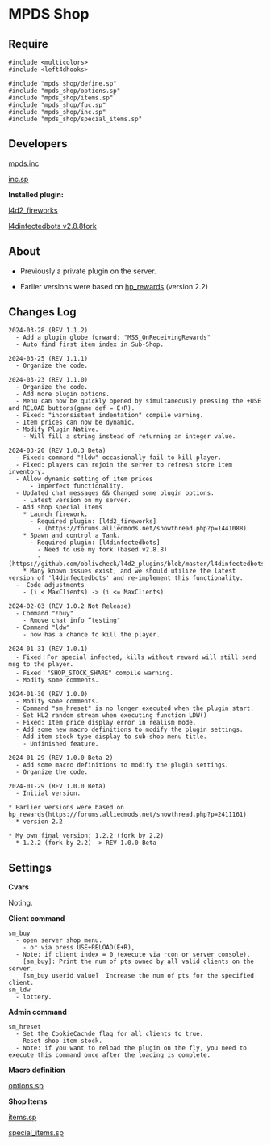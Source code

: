 # MPDS Shop

## Require
```
#include <multicolors>
#include <left4dhooks>

#include "mpds_shop/define.sp"
#include "mpds_shop/options.sp"
#include "mpds_shop/items.sp"
#include "mpds_shop/fuc.sp"
#include "mpds_shop/inc.sp"
#include "mpds_shop/special_items.sp"
```
## Developers

[mpds.inc](https://github.com/oblivcheck/l4d2_plugins/blob/master/mpds_shop/scripting/mpds_shop/include/mpds_shop.inc)

[inc.sp](https://github.com/oblivcheck/l4d2_plugins/blob/master/mpds_shop/scripting/mpds_shop/inc.sp)

**Installed plugin:**

[l4d2_fireworks](https://forums.alliedmods.net/showthread.php?p=1441088)

[l4dinfectedbots v2.8.8fork](https://github.com/oblivcheck/l4d2_plugins/blob/master/l4dinfectedbots)

## About
* Previously a private plugin on the server.

* Earlier versions were based on [hp_rewards](https://forums.alliedmods.net/showthread.php?p=2411161) (version 2.2)

## Changes Log
~~~
2024-03-28 (REV 1.1.2)
  - Add a plugin globe forward: "MSS_OnReceivingRewards"
  - Auto find first item index in Sub-Shop.

2024-03-25 (REV 1.1.1)
  - Organize the code.

2024-03-23 (REV 1.1.0)
  - Organize the code.
  - Add more plugin options.
  - Menu can now be quickly opened by simultaneously pressing the +USE and RELOAD buttons(game def = E+R).
  - Fixed: "inconsistent indentation" compile warning.
  - Item prices can now be dynamic.
  - Modify Plugin Native.
    - Will fill a string instead of returning an integer value.

2024-03-20 (REV 1.0.3 Beta)
  - Fixed: command "!ldw" occasionally fail to kill player.
  - Fixed: players can rejoin the server to refresh store item inventory.
  - Allow dynamic setting of item prices
      - Imperfect functionality.
  - Updated chat messages && Changed some plugin options.
    - Latest version on my server.
  - Add shop special items
    * Launch firework.
      - Required plugin: [l4d2_fireworks]
        - (https://forums.alliedmods.net/showthread.php?p=1441088)
    * Spawn and control a Tank.
      - Required plugin: [l4dinfectedbots]
        - Need to use my fork (based v2.8.8)
        - (https://github.com/oblivcheck/l4d2_plugins/blob/master/l4dinfectedbots)
    * Many known issues exist, and we should utilize the latest version of 'l4dinfectedbots' and re-implement this functionality.
  -  Code adjustments
    - (i < MaxClients) -> (i <= MaxClients)

2024-02-03 (REV 1.0.2 Not Release)
  - Command "!buy"
    - Rmove chat info “testing"
  - Command "ldw"
    - now has a chance to kill the player.

2024-01-31 (REV 1.0.1)
  - Fixed：For special infected, kills without reward will still send msg to the player.
  - Fixed："SHOP_STOCK_SHARE" compile warning.
  - Modify some comments.

2024-01-30 (REV 1.0.0)
  - Modify some comments.
  - Command "sm_hreset" is no longer executed when the plugin start.
  - Set HL2 random stream when executing function LDW()
  - Fixed: Item price display error in realism mode.
  - Add some new macro definitions to modify the plugin settings.
  - Add item stock type display to sub-shop menu title.
    - Unfinished feature.

2024-01-29 (REV 1.0.0 Beta 2)
  - Add some macro definitions to modify the plugin settings.
  - Organize the code.

2024-01-29 (REV 1.0.0 Beta)
  - Initial version.

* Earlier versions were based on hp_rewards(https://forums.alliedmods.net/showthread.php?p=2411161)
  * version 2.2

* My own final version: 1.2.2 (fork by 2.2)
  * 1.2.2 (fork by 2.2) -> REV 1.0.0 Beta

~~~

## Settings
**Cvars**

Noting.

**Client command**
~~~
sm_buy
  - open server shop menu.
    - or via press USE+RELOAD(E+R),
  - Note: if client index = 0 (execute via rcon or server console), 
	[sm_buy]: Print the num of pts owned by all valid clients on the server.
	[sm_buy userid value]  Increase the num of pts for the specified client.
sm_ldw
  - lottery.
~~~

**Admin command**
~~~
sm_hreset
  - Set the CookieCachde flag for all clients to true.
  - Reset shop item stock.
  - Note: if you want to reload the plugin on the fly, you need to execute this command once after the loading is complete.
~~~

**Macro definition**

[options.sp](https://github.com/oblivcheck/l4d2_plugins/blob/master/mpds_shop/scripting/mpds_shop/options.sp)

**Shop Items**

[items.sp](https://github.com/oblivcheck/l4d2_plugins/blob/master/mpds_shop/scripting/mpds_shop/items.sp)

[special_items.sp](https://github.com/oblivcheck/l4d2_plugins/blob/master/mpds_shop/scripting/mpds_shop/special_items.sp)
